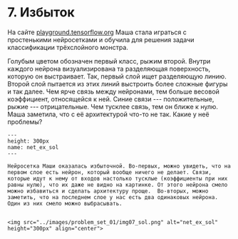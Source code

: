 # 7. Избыток

На сайте [playground.tensorflow.org](http://playground.tensorflow.org) Маша стала играться с простенькими нейросетками и  обучила для решения задачи классификации трёхслойного монстра. 

Голубым цветом обозначен первый класс, рыжим второй. Внутри каждого нейрона визуализирована та разделяющая поверхность, которую он выстраивает. Так, первый слой ищет разделяющую линию. Второй слой пытается из этих линий выстроить более сложные фигуры и так далее. Чем ярче связь между нейронами, тем больше весовой коэффициент, относящейся к ней. Синие связи --- положительные, рыжие --- отрицательные. Чем тусклее связь, тем он ближе к нулю. Маша заметила, что с её архитектурой что-то не так. Какие у неё проблемы?

```{figure} ../images/problem_set_01/img07_task.png
---
height: 300px
name: net_ex_sol
---
```

```{dropdown} Решение
Нейросетка Маши оказалась избыточной. Во-первых, можно увидеть, что на первом слое есть нейрон, который вообще ничего не делает. Связи, которые идут к нему от входов настолько тусклые (коэффициенты при них равны нулю), что их даже не видно на картинке. От этого нейрона смело можно избавиться и сделать архитектуру проще.  Во-вторых, можно заметить, что на последнем слое у нас есть два одинаковых нейрона. Один из них смело можно выбрасывать. 


<img src="../images/problem_set_01/img07_sol.png" alt="net_ex_sol" height="300px" align="center">

```
